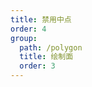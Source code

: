 ```yaml
---
title: 禁用中点
order: 4
group:
  path: /polygon
  title: 绘制面
  order: 3
---
```


<code src="./midPoint.tsx" compact="true" defaultShowCode="true"></code>
